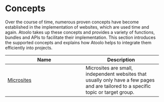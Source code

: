 # Concepts

Over the course of time, numerous proven concepts have become established in the implementation of websites, which are used time and again. Atoolo takes up these concepts and provides a variety of functions, bundles and APIs to facilitate their implementation. This section introduces the supported concepts and explains how Atoolo helps to integrate them efficiently into projects.

| <div style="width:15em">Name</div> | Description                                                                                                                         |
| ---------------------------------- | ----------------------------------------------------------------------------------------------------------------------------------- |
| [Microsites](microsites.md)        | Microsites are small, independent websites that usually only have a few pages and are tailored to a specific topic or target group. |
